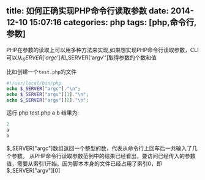 title: 如何正确实现PHP命令行读取参数
date: 2014-12-10 15:07:16
categories: php
tags: [php,命令行,参数]
---
PHP在参数的读取上可以用多种方法来实现,如果想实现PHP命令行读取参数，CLI可以从$_SERVER['argc']和$_SERVER['argv'']取得参数的个数和值

比如创建一个`test.php`的文件
```php
#!/usr/local/bin/php
echo $_SERVER["argc"]."\n"; 
echo $_SERVER["argv"][1]."\n";  
echo $_SERVER["argv"][2]."\n";  
```
运行 php test.php a b
结果为:
```c
2
a
b
```
$_SERVER["argc"]数组返回一个整型的数，代表从命令行上回车后一共输入了几个参数。
从PHP命令行读取参数范例中的结果已经看出，要访问已经传入的参数值，需要从索引1开始。因为脚本本身的文件已经占用了索引0，即$_SERVER["argv"][0]
